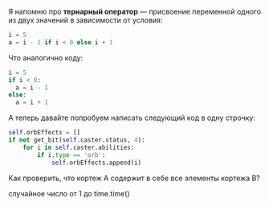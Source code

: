 Я напомню про **тернарный оператор** — присвоение переменной одного из двух значений в зависимости от условия:
```py
i = 5
a = i - 1 if i < 0 else i + 1
```
Что аналогично коду:
```py
i = 5
if i < 0:
  a = i - 1
else:
  a = i + 1
```
А теперь давайте попробуем написать следующий код в одну строчку:
```py
self.orbEffects = []
if not get_bit(self.caster.status, 4):
    for i in self.caster.abilities:
        if i.type == 'orb':
            self.orbEffects.append(i)
```
Как проверить, что кортеж A содержит в себе все элементы кортежа B?  

случайное число от 1 до time.time()
